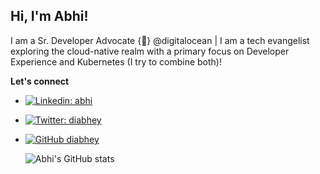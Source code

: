 <h2> Hi, I'm Abhi!</h2>

I am a Sr. Developer Advocate {🥑} @digitalocean | I am a tech evangelist exploring the cloud-native realm with a primary focus on Developer Experience and Kubernetes (I try to combine both)!

**Let's connect**
* [![Linkedin: abhi](https://img.shields.io/badge/-abhimanyuselvan-blue?style=flat-square&logo=Linkedin&logoColor=white&link=https://www.linkedin.com/in/abhimanyuselvan/)](https://www.linkedin.com/in/abhimanyuselvan/)
* [![Twitter: diabhey](https://img.shields.io/twitter/follow/diabhey?style=social)](https://twitter.com/diabhey)
* [![GitHub diabhey](https://img.shields.io/github/followers/diabhey?label=follow&style=social)](https://github.com/diabhey)

  ![Abhi's GitHub stats](https://github-readme-stats.vercel.app/api?username=diabhey&count_private=true&show_icons=true&theme=tokyonight)  
